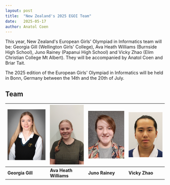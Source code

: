 ```yaml
---
layout: post
title:  "New Zealand's 2025 EGOI Team"
date:   2025-05-17
author: Anatol Coen
---
```


This year, New Zealand's European Girls' Olympiad in Informatics team will be: Georgia Gill (Wellington Girls' College), Ava Heath Williams (Burnside High School), Juno Rainey (Papanui High School) and Vicky Zhao (Elim Christian College Mt Albert). They will be accompanied by Anatol Coen and Briar Tait.

The 2025 edition of the European Girls' Olympiad in Informatics will be held in Bonn, Germany between the 14th and the 20th of July.

## Team
<div class="image-table-wrapper" markdown="block">

| ![Georgia Gill](/images/posts/2025-05-03-Georgia.jpg) | ![Ava Heath Williams](/images/posts/2025-05-03-Ava.jpg) | ![Juno Rainey](/images/posts/2024-05-18-JunoRainey.jpg) | ![Vicky Zhao](/images/posts/2025-05-03-Vicky.jpg)
| ----------- | ----------- | ----------- | ----------- |
| **Georgia Gill** | **Ava Heath Williams** | **Juno Rainey** | **Vicky Zhao** |

</div>